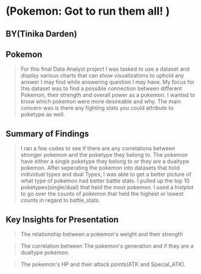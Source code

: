 # (Pokemon: Got to run them all! )
## BY(Tinika Darden)


## Pokemon

> For this final Data Analyst project I was tasked to use a dataset and display various charts that can show visualizations to uphold any answer I may find while answering question I may have. My focus for this dataset was to find a possible connection between different Pokemon, their strength and overall power as a pokemon. I wanted to know which pokemon were more desireable and why. The main concern was is there any fighting stats you could attribute to poketype as well.


## Summary of Findings

> I ran a few codes to see if there are any correlations between stronger pokemon and the poketype they belong to. The pokemon have either a single poketype they belong to or they are a dualtype pokemon. After seperating the pokemon into datasets that hold individual types and dual Types, I was able to get a better picture of what type of pokemon had better battle stats. I pulled up the top 10 poketypes(single/dual) that held the most pokemon. I used a histplot to go over the counts of pokemon that held the highest or lowest counts in regard to battle_stats.


## Key Insights for Presentation

>The relationship between a pokemon's weight and their strength

>The correlation between The pokemon's generation and if they are a dualtype pokemon.

>The pokemon's HP and their attack points(ATK and Special_ATK).